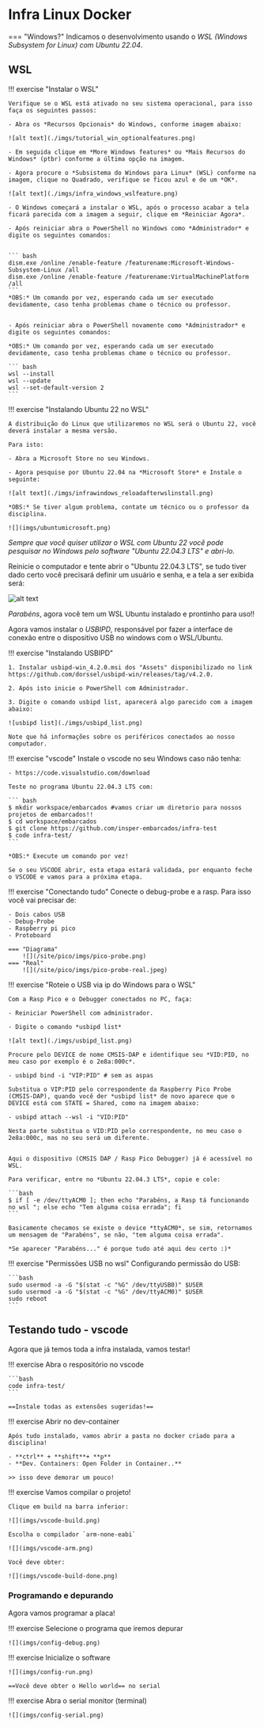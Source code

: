 # Infra Linux Docker

=== "Windows?"
    Indicamos o desenvolvimento usando o *WSL (Windows Subsystem for Linux) com Ubuntu 22.04*.



    
## WSL 

!!! exercise "Instalar o WSL"
    
    Verifique se o WSL está ativado no seu sistema operacional, para isso faça os seguintes passos:

    - Abra os *Recursos Opcionais* do Windows, conforme imagem abaixo:

    ![alt text](./imgs/tutorial_win_optionalfeatures.png)

    - Em seguida clique em *More Windows features* ou *Mais Recursos do Windows* (ptbr) conforme a última opção na imagem.

    - Agora procure o *Subsistema do Windows para Linux* (WSL) conforme na imagem, clique no Quadrado, verifique se ficou azul e de um *OK*.

    ![alt text](./imgs/infra_windows_wslfeature.png)

    - O Windows começará a instalar o WSL, após o processo acabar a tela ficará parecida com a imagem a seguir, clique em *Reiniciar Agora*.

    - Após reiniciar abra o PowerShell no Windows como *Administrador* e digite os seguintes comandos:
    

    ``` bash
    dism.exe /online /enable-feature /featurename:Microsoft-Windows-Subsystem-Linux /all
    dism.exe /online /enable-feature /featurename:VirtualMachinePlatform /all
    ```
    *OBS:* Um comando por vez, esperando cada um ser executado devidamente, caso tenha problemas chame o técnico ou professor.

    
    - Após reiniciar abra o PowerShell novamente como *Administrador* e digite os seguintes comandos:

    *OBS:* Um comando por vez, esperando cada um ser executado devidamente, caso tenha problemas chame o técnico ou professor.

    ``` bash
    wsl --install
    wsl --update
    wsl --set-default-version 2
    ```

!!! exercise "Instalando Ubuntu 22 no WSL"

    A distribuição do Linux que utilizaremos no WSL será o Ubuntu 22, você deverá instalar a mesma versão.

    Para isto:

    - Abra a Microsoft Store no seu Windows.

    - Agora pesquise por Ubuntu 22.04 na *Microsoft Store* e Instale o seguinte:

    ![alt text](./imgs/infrawindows_reloadafterwslinstall.png)

    *OBS:* Se tiver algum problema, contate um técnico ou o professor da disciplina.
 
    ![](imgs/ubuntumicrosoft.png)
    

*Sempre que você quiser utilizar o WSL com Ubuntu 22 você pode pesquisar no Windows pelo software "Ubuntu 22.04.3 LTS" e abri-lo.*

Reinicie o computador e tente abrir o "Ubuntu 22.04.3 LTS", se tudo tiver dado certo você precisará definir um usuário e senha, e a tela a ser exibida será:

![alt text](./imgs/windowsinfra_wslok.png)


*Parabéns*, agora você tem um WSL Ubuntu instalado e prontinho para uso!!



Agora vamos instalar o *USBIPD*, responsável por fazer a interface de conexão entre o dispositivo USB no windows com o WSL/Ubuntu.



!!! exercise "Instalando USBIPD"
    
    1. Instalar usbipd-win_4.2.0.msi dos "Assets" disponibilizado no link https://github.com/dorssel/usbipd-win/releases/tag/v4.2.0.
    
    2. Após isto inicie o PowerShell com Administrador.

    3. Digite o comando usbipd list, aparecerá algo parecido com a imagem abaixo:

    ![usbipd list](./imgs/usbipd_list.png)
    
    Note que há informações sobre os periféricos conectados ao nosso computador.
    
!!! exercise "vscode"
    Instale o vscode no seu Windows caso não tenha:
    
    - https://code.visualstudio.com/download
    
    Teste no programa Ubuntu 22.04.3 LTS com:
    
    ``` bash
    $ mkdir workspace/embarcados #vamos criar um diretorio para nossos projetos de embarcados!!
    $ cd workspace/embarcados
    $ git clone https://github.com/insper-embarcados/infra-test
    $ code infra-test/
    ```

    *OBS:* Execute um comando por vez!

    Se o seu VSCODE abrir, esta etapa estará validada, por enquanto feche o VSCODE e vamos para a próxima etapa.
 
<!--
!!! exercise "Wokwi-cli"

    1. Instale o wokwi-cli (simulador de sistemas embarcados)

    ```bash
    sudo snap install curl
    curl -L https://wokwi.com/ci/install.sh | sh
    ```
    
    2. Crie uma conta no site:
    
    - https://wokwi.com/

    3. Entre em: CI Tokens: https://wokwi.com/dashboard/ci
    
    ![](imgs/wokwi-token.png)
    
    4. Gere um token e copie o código
    
    5. Cole na última linha do arquivo `.bashrc`
    
    ```bash
    gedit ~/.bashrc
    ```
 -->


!!! exercise "Conectando tudo"
    Conecte o debug-probe e a rasp. Para isso você vai precisar de:
    
    - Dois cabos USB
    - Debug-Probe
    - Raspberry pi pico
    - Protoboard
    
    === "Diagrama"
        ![](/site/pico/imgs/pico-probe.png)
    === "Real"
        ![](/site/pico/imgs/pico-probe-real.jpeg)

!!! exercise "Roteie o USB via ip do Windows para o WSL"
    
    Com a Rasp Pico e o Debugger conectados no PC, faça:
    
    - Reiniciar PowerShell com administrador.

    - Digite o comando *usbipd list*

    ![alt text](./imgs/usbipd_list.png)

    Procure pelo DEVICE de nome CMSIS-DAP e identifique seu *VID:PID, no meu caso por exemplo é o 2e8a:000c*.

    - usbipd bind -i "VIP:PID" # sem as aspas

    Substitua o VIP:PID pelo correspondente da Raspberry Pico Probe (CMSIS-DAP), quando você der *usbipd list* de novo aparece que o DEVICE está com STATE = Shared, como na imagem abaixo:

    - usbipd attach --wsl -i "VID:PID" 

    Nesta parte substitua o VID:PID pelo correspondente, no meu caso o 2e8a:000c, mas no seu será um diferente.

    
    Aqui o dispositivo (CMSIS DAP / Rasp Pico Debugger) já é acessível no WSL.

    Para verificar, entre no *Ubuntu 22.04.3 LTS*, copie e cole:

    ```bash
    $ if [ -e /dev/ttyACM0 ]; then echo "Parabéns, a Rasp tá funcionando no wsl "; else echo "Tem alguma coisa errada"; fi
    ```

    Basicamente checamos se existe o device *ttyACM0*, se sim, retornamos um mensagem de "Parabéns", se não, "tem alguma coisa errada".

    *Se aparecer "Parabéns..." é porque tudo até aqui deu certo :)*

!!! exercise "Permissões USB no wsl"
    Configurando permissão do USB:
    
    ```bash
    sudo usermod -a -G "$(stat -c "%G" /dev/ttyUSB0)" $USER
    sudo usermod -a -G "$(stat -c "%G" /dev/ttyACM0)" $USER
    sudo reboot
    ```


## Testando tudo - vscode

Agora que já temos toda a infra instalada, vamos testar!


!!! exercise
    Abra o respositório no vscode

    ```bash
    code infra-test/
    ```

    ==Instale todas as extensões sugeridas!==

!!! exercise
    Abrir no dev-container

    Após tudo instalado, vamos abrir a pasta no docker criado para a disciplina! 

    - **ctrl** + **shift**+ **p**
    - **Dev. Containers: Open Folder in Container..**

    >> isso deve demorar um pouco!

!!! exercise 
    Vamos compilar o projeto!

    Clique em build na barra inferior:

    ![](imgs/vscode-build.png)

    Escolha o compilador `arm-none-eabi`

    ![](imgs/vscode-arm.png)

    Você deve obter:

    ![](imgs/vscode-build-done.png)

### Programando e depurando
    
Agora vamos programar a placa!
    
!!! exercise
    Selecione o programa que iremos depurar

    ![](imgs/config-debug.png)

!!! exercise
    Inicialize o software

    ![](imgs/config-run.png)

    ==Você deve obter o Hello world== no serial

!!! exercise
    Abra o serial monitor (terminal)

    ![](imgs/config-serial.png)

